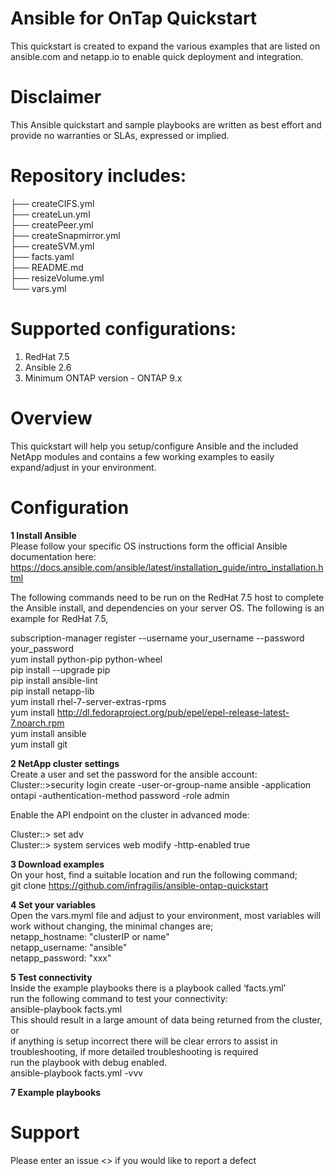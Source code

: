 # Ansible for OnTap Quickstart 

This quickstart is created to expand the various examples that are listed on ansible.com and netapp.io to enable quick deployment and integration.

# Disclaimer
This Ansible quickstart and sample playbooks are written as best effort and provide no warranties or SLAs, expressed or implied.

# Repository includes:
├── createCIFS.yml  
├── createLun.yml  
├── createPeer.yml  
├── createSnapmirror.yml  
├── createSVM.yml  
├── facts.yaml  
├── README.md  
├── resizeVolume.yml  
└── vars.yml  

 
# Supported configurations:
1. RedHat 7.5
2. Ansible 2.6
3. Minimum ONTAP version - ONTAP 9.x

# Overview
This quickstart will help you setup/configure Ansible and the included NetApp modules and contains a few working examples to easily expand/adjust in your environment.



# Configuration
**1   Install Ansible**  
Please follow your specific OS instructions form the official Ansible documentation here:
https://docs.ansible.com/ansible/latest/installation_guide/intro_installation.html

The following commands need to be run on the RedHat 7.5 host to complete the Ansible install, and dependencies on your server OS. The following is an example for RedHat 7.5,

subscription-manager register --username your_username --password your_password  
yum install python-pip python-wheel  
pip install --upgrade pip  
pip install ansible-lint  
pip install netapp-lib   
yum install rhel-7-server-extras-rpms  
yum install http://dl.fedoraproject.org/pub/epel/epel-release-latest-7.noarch.rpm  
yum install ansible  
yum install git  

**2  NetApp cluster settings**  
Create a user and set the password for the ansible account:  
Cluster::>security login create -user-or-group-name ansible -application ontapi -authentication-method password -role admin  

Enable the API endpoint on the cluster in advanced mode:

Cluster::> set adv  
Cluster::> system services web modify -http-enabled true  

**3   Download examples**  
On your host, find a suitable location and run the following command;  
git clone  https://github.com/infragilis/ansible-ontap-quickstart  

**4   Set your variables**  
Open the vars.myml file and adjust to your environment, most variables will work without changing, the minimal changes are;  
netapp_hostname: "clusterIP or name"  
netapp_username: "ansible"  
netapp_password: "xxx"  

**5   Test connectivity**  
Inside the example playbooks  there is a playbook called ‘facts.yml’   
run the following command to test your connectivity:  
ansible-playbook facts.yml  
This should result in a large amount of data being returned from the cluster, or  
if anything is setup incorrect there will be clear errors to assist in  
troubleshooting, if more detailed troubleshooting is required  
run the playbook with debug enabled.  
ansible-playbook facts.yml -vvv  

**7   Example playbooks**  

<coming soon>





# Support
Please enter an issue <<link required>> if you would like to report a defect
